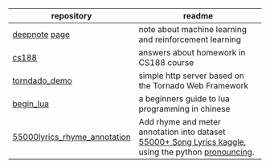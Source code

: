 repository | readme
---|---
[deepnote](https://github.com/lyricslee/deepnote) [page](https://lyricslee.github.io/deepnote/) | note about machine learning and reinforcement learning
[cs188](https://github.com/lyricslee/CS188) | answers about homework in CS188 course 
[torndado_demo](https://github.com/lyricslee/torndado_demo) |  simple http server based on the Tornado Web Framework 
[begin_lua](https://github.com/lyricslee/begin_lua)  | a beginners guide to lua programming in chinese
[55000lyrics_rhyme_annotation](https://github.com/lyricslee/55000lyrics_meter_annotation) | Add rhyme and meter annotation into dataset [55000+ Song Lyrics kaggle](https://www.kaggle.com/mousehead/songlyrics), using the python [pronouncing](https://pronouncing.readthedocs.io/en/latest/).
